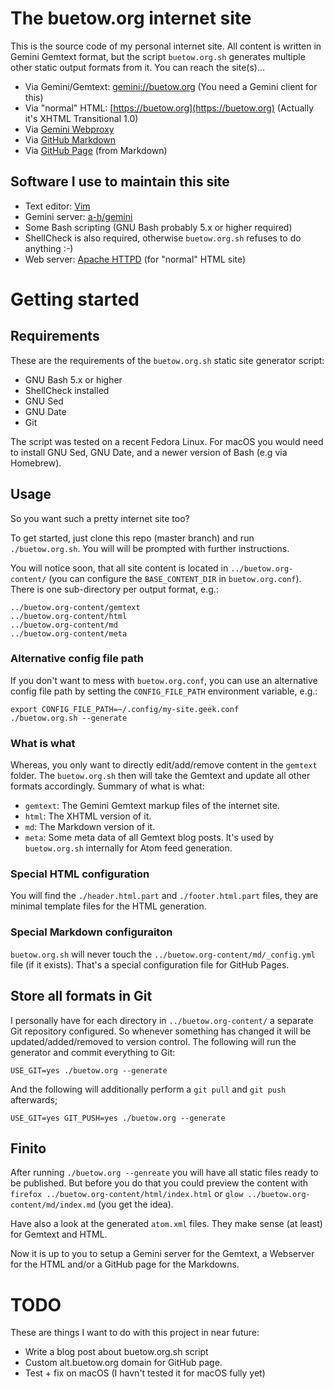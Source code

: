 The buetow.org internet site
============================

This is the source code of my personal internet site. All content is written in Gemini Gemtext format, but the script `buetow.org.sh` generates multiple other static output formats from it. You can reach the site(s)...

* Via Gemini/Gemtext: [gemini://buetow.org](gemini://buetow.org) (You need a Gemini client for this)
* Via "normal" HTML: [https://buetow.org](https://buetow.org) (Actually it's XHTML Transitional 1.0)
* Via [Gemini Webproxy](https://portal.mozz.us/gemini/buetow.org)
* Via [GitHub Markdown](https://github.com/snonux/buetow.org/blob/master/content/md/index.md)
* Via [GitHub Page](https://snonux.github.io/buetow.org) (from Markdown)

## Software I use to maintain this site

* Text editor: [Vim](https://www.vim.org)
* Gemini server: [a-h/gemini](https://github.com/a-h/gemini)
* Some Bash scripting (GNU Bash probably 5.x or higher required)
* ShellCheck is also required, otherwise `buetow.org.sh` refuses to do anything :-)
* Web server: [Apache HTTPD](https://httpd.apache.org) (for "normal" HTML site)

# Getting started

## Requirements

These are the requirements of the `buetow.org.sh` static site generator script:

* GNU Bash 5.x or higher
* ShellCheck installed
* GNU Sed
* GNU Date
* Git

The script was tested on a recent Fedora Linux. For macOS you would need to install GNU Sed, GNU Date, and a newer version of Bash (e.g via Homebrew).

## Usage

So you want such a pretty internet site too?

To get started, just clone this repo (master branch) and run `./buetow.org.sh`. You will will be prompted with further instructions.

You will notice soon, that all site content is located in `../buetow.org-content/` (you can configure the `BASE_CONTENT_DIR` in `buetow.org.conf`). There is one sub-directory per output format, e.g.:

```
../buetow.org-content/gemtext
../buetow.org-content/html
../buetow.org-content/md
../buetow.org-content/meta
```

### Alternative config file path

If you don't want to mess with `buetow.org.conf`,  you can use an alternative config file path by setting the `CONFIG_FILE_PATH` environment variable, e.g.:

```
export CONFIG_FILE_PATH=~/.config/my-site.geek.conf
./buetow.org.sh --generate
```

### What is what

Whereas, you only want to directly edit/add/remove content in the `gemtext` folder. The `buetow.org.sh` then will take the Gemtext and update all other formats accordingly. Summary of what is what:

* `gemtext`: The Gemini Gemtext markup files of the internet site.
* `html`: The XHTML version of it.
* `md`: The Markdown version of it. 
* `meta`: Some meta data of all Gemtext blog posts. It's used by `buetow.org.sh` internally for Atom feed generation.

### Special HTML configuration

You will find the `./header.html.part` and `./footer.html.part` files, they are minimal template files for the HTML generation.

### Special Markdown configuraiton

`buetow.org.sh` will never touch the `../buetow.org-content/md/_config.yml` file (if it exists). That's a special configuration file for GitHub Pages.

## Store all formats in Git

I personally have for each directory in `../buetow.org-content/` a separate Git repository configured. So whenever something has changed it will be updated/added/removed to version control. The following will run the generator and commit everything to Git:

```
USE_GIT=yes ./buetow.org --generate
```

And the following will additionally perform a `git pull` and `git push` afterwards;

```
USE_GIT=yes GIT_PUSH=yes ./buetow.org --generate
```

## Finito

After running `./buetow.org --genreate` you will have all static files ready to be published. But before you do that you could preview the content with `firefox ../buetow.org-content/html/index.html` or `glow ../buetow.org-content/md/index.md` (you get the idea).

Have also a look at the generated `atom.xml` files. They make sense (at least) for Gemtext and HTML.

Now it is up to you to setup a Gemini server for the Gemtext, a Webserver for the HTML and/or a GitHub page for the Markdowns.

# TODO

These are things I want to do with this project in near future:

* Write a blog post about buetow.org.sh script
* Custom alt.buetow.org domain for GitHub page.
* Test + fix on macOS (I havn't tested it for macOS fully yet)
